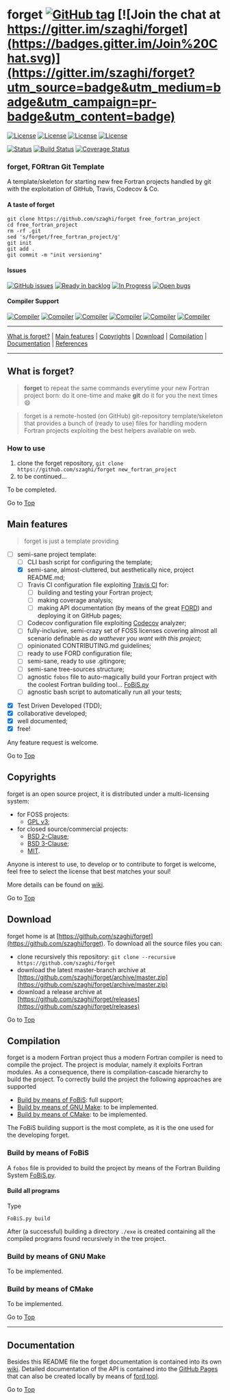 <a name="top"></a>

# forget [![GitHub tag](https://img.shields.io/github/tag/szaghi/forget.svg)]() [![Join the chat at https://gitter.im/szaghi/forget](https://badges.gitter.im/Join%20Chat.svg)](https://gitter.im/szaghi/forget?utm_source=badge&utm_medium=badge&utm_campaign=pr-badge&utm_content=badge)

[![License](https://img.shields.io/badge/license-GNU%20GeneraL%20Public%20License%20v3,%20GPLv3-blue.svg)]()
[![License](https://img.shields.io/badge/license-BSD2-red.svg)]()
[![License](https://img.shields.io/badge/license-BSD3-red.svg)]()
[![License](https://img.shields.io/badge/license-MIT-red.svg)]()

[![Status](https://img.shields.io/badge/status-unstable-red.svg)]()
[![Build Status](https://travis-ci.org/szaghi/forget.svg?branch=master)](https://travis-ci.org/szaghi/forget)
[![Coverage Status](https://img.shields.io/codecov/c/github/szaghi/forget.svg)](http://codecov.io/github/szaghi/forget?branch=master)

### forget, FORtran Git Template

A template/skeleton for starting new free Fortran projects handled by git with the exploitation of GitHub, Travis, Codecov & Co.

#### A taste of forget

```shell
git clone https://github.com/szaghi/forget free_fortran_project
cd free_fortran_project
rm -rf .git
sed 's/forget/free_fortran_project/g'
git init
git add .
git commit -m "init versioning"
```

#### Issues

[![GitHub issues](https://img.shields.io/github/issues/szaghi/forget.svg)]()
[![Ready in backlog](https://badge.waffle.io/szaghi/forget.png?label=ready&title=Ready)](https://waffle.io/szaghi/forget)
[![In Progress](https://badge.waffle.io/szaghi/forget.png?label=in%20progress&title=In%20Progress)](https://waffle.io/szaghi/forget)
[![Open bugs](https://badge.waffle.io/szaghi/forget.png?label=bug&title=Open%20Bugs)](https://waffle.io/szaghi/forget)

#### Compiler Support

[![Compiler](https://img.shields.io/badge/GNU-v6.1.1+-brightgreen.svg)]()
[![Compiler](https://img.shields.io/badge/Intel-v16.1+-brightgreen.svg)]()
[![Compiler](https://img.shields.io/badge/IBM%20XL-not%20tested-yellow.svg)]()
[![Compiler](https://img.shields.io/badge/g95-not%20tested-yellow.svg)]()
[![Compiler](https://img.shields.io/badge/NAG-not%20tested-yellow.svg)]()
[![Compiler](https://img.shields.io/badge/PGI-not%20tested-yellow.svg)]()

---

[What is forget?](#what-is-forget) | [Main features](#main-features) | [Copyrights](#copyrights) | [Download](#download) | [Compilation](#compilation) | [Documentation](#documentation) | [References](#references)

---

## What is forget?

> **forget** to repeat the same commands everytime your new Fortran project born: do it one-time and make **git** do it for you the next times :smile:

> forget is a remote-hosted (on GitHub) git-repository template/skeleton that provides a bunch of (ready to use) files for handling modern Fortran projects exploiting the best helpers available on web.

### How to use

1. clone the forget repository, `git clone https://github.com/szaghi/forget new_fortran_project`
1. to be continued...

To be completed.

Go to [Top](#top)

## Main features

> forget is just a template providing

+ [ ] semi-sane project template:
  + [ ] CLI bash script for configuring the template;
  + [x] semi-sane, almost-cluttered, but aesthetically nice, project README.md;
  + [ ] Travis CI configuration file exploiting [Travis CI](https://travis-ci.org) for:
    + [ ] building and testing your Fortran project;
    + [ ] making coverage analysis;
    + [ ] making API documentation (by means of the great [FORD](https://github.com/cmacmackin/ford)) and deploying it on GitHub pages;
  + [ ] Codecov configuration file exploiting [Codecov](https://codecov.io) analyzer;
  + [ ] fully-inclusive, semi-crazy set of FOSS licenses covering almost all scenario definable as *do wathever you want with this project*;
  + [ ] opinionated CONTRIBUTING.md guidelines;
  + [ ] ready to use FORD configuration file;
  + [ ] semi-sane, ready to use .gitingore;
  + [ ] semi-sane tree-sources structure;
  + [ ] agnostic `fobos` file to auto-magically build your Fortran project with the coolest Fortran building tool... [FoBiS.py](https://github.com/szaghi/FoBiS)
  + [ ] agnostic bash script to automatically run all your tests;
* [x] Test Driven Developed (TDD);
* [x] collaborative developed;
* [x] well documented;
* [x] free!

Any feature request is welcome.

Go to [Top](#top)

## Copyrights

forget is an open source project, it is distributed under a multi-licensing system:

+ for FOSS projects:
  - [GPL v3](http://www.gnu.org/licenses/gpl-3.0.html);
+ for closed source/commercial projects:
  - [BSD 2-Clause](http://opensource.org/licenses/BSD-2-Clause);
  - [BSD 3-Clause](http://opensource.org/licenses/BSD-3-Clause);
  - [MIT](http://opensource.org/licenses/MIT).

Anyone is interest to use, to develop or to contribute to forget is welcome, feel free to select the license that best matches your soul!

More details can be found on [wiki](https://github.com/szaghi/forget/wiki/Copyrights).

Go to [Top](#top)

## Download

forget home is at [https://github.com/szaghi/forget](https://github.com/szaghi/forget). To download all the source files you can:

+ clone recursively this repository: `git clone --recursive https://github.com/szaghi/forget`
+ download the latest master-branch archive at [https://github.com/szaghi/forget/archive/master.zip](https://github.com/szaghi/forget/archive/master.zip)
+ download a release archive at [https://github.com/szaghi/forget/releases](https://github.com/szaghi/forget/releases)

Go to [Top](#top)

## Compilation

forget is a modern Fortran project thus a modern Fortran compiler is need to compile the project. The project is modular, namely it exploits Fortran modules. As a consequence, there is compilation-cascade hierarchy to build the project. To correctly build the project the following approaches are supported

+ [Build by means of FoBiS](#build-by-means-of-fobis): full support;
+ [Build by means of GNU Make](#build-by-means-of-gnu-make): to be implemented.
+ [Build by means of CMake](#build-by-means-of-cmake): to be implemented.

The FoBiS building support is the most complete, as it is the one used for the developing forget.

### Build by means of FoBiS

A `fobos` file is provided to build the project by means of the Fortran Building System [FoBiS.py](https://github.com/szaghi/FoBiS).

#### Build all programs

Type

```shell
FoBiS.py build
```

After (a successful) building a directory `./exe` is created containing all the compiled programs found recursively in the tree project.

### Build by means of GNU Make

To be implemented.

### Build by means of CMake

To be implemented.

Go to [Top](#top)

---

## Documentation

Besides this README file the forget documentation is contained into its own [wiki](https://github.com/szaghi/forget/wiki). Detailed documentation of the API is contained into the [GitHub Pages](http://szaghi.github.io/forget/index.html) that can also be created locally by means of [ford tool](https://github.com/cmacmackin/ford).

Go to [Top](#top)

